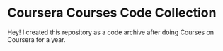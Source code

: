 # Coursera Courses Code Collection

Hey! I created this repository as a code archive after doing Courses on Coursera for a year.
